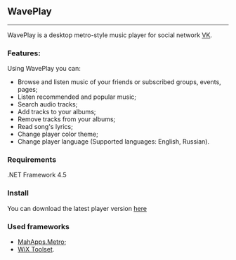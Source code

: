 ## WavePlay
------
WavePlay is a desktop metro-style music player for social network [VK](http://vk.com). 

### Features:
Using WavePlay you can:

* Browse and listen music of your friends or subscribed groups, events, pages;
* Listen recommended and popular music;
* Search audio tracks;
* Add tracks to your albums;
* Remove tracks from your albums;
* Read song's lyrics;
* Change player color theme;
* Change  player language (Supported languages: English, Russian).

### Requirements
.NET Framework 4.5

### Install
You can download the latest player version [here]([https://onedrive.live.com/download.aspx?cid=97F810AA5D21B5FC&resid=97F810AA5D21B5FC%2112733&canary=](https://onedrive.live.com/download.aspx?cid=97F810AA5D21B5FC&resid=97F810AA5D21B5FC%2112733&canary=))

### Used frameworks
* [MahApps.Metro]([http://mahapps.com](http://mahapps.com));
* [WiX Toolset]([http://wixtoolset.org/](http://wixtoolset.org/)).